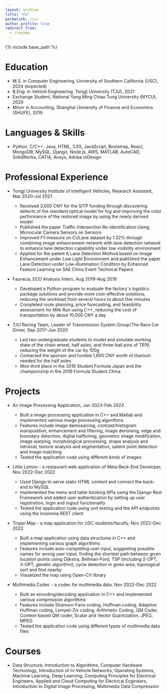 ```yaml
---
layout: archive
title: "CV"
permalink: /cv/
author_profile: true
redirect_from:
  - /resume
---
```


{% include base_path %}

Education
======
* M.S. in Computer Engineering, University of Southern California (USC), 2024 (expected)
* B.Eng. in Vehicle Engineering, Tongji University (TJU), 2021
* Exchange Student, National Yang Ming Chiao Tung University (NYCU), 2020
* Minor in Accounting, Shanghai University of Finance and Economics (SHUFE), 2019

Languages & Skills
======
* Python, C/C++, Java, HTML, CSS, JavaScript, Bootstrap, React, MongoDB, MySQL, Django, Node.js, AWS, MATLAB, AutoCAD, SolidWorks, CATIA, Ansys, Adobe InDesign

Professional Experience
======
* Tongji University Institute of Intelligent Vehicles, Research Assistant, Mar 2020–Jul 2021
  * Received 3,000 CNY for the SITP funding through discovering defects of the standard optical model for fog and improving the color performance of the restored image by using the newly derived model
  * Published the paper Traffic Intersection Re-Identification Using Monocular Camera Sensors on Sensors
  * Improved F1-measure on CULane dataset by 1.32% through combining image enhancement network with lane detection network to enhance lane detection capability under low visibility environment
  * Applied for the patent A Lane Detection Method based on Image Enhancement under Low Light Environment and published the paper Lane Detection under Low-illumination Condition by Enhanced Feature Learning on SAE China Event Technical Papers

* Faurecia, ECO Analysis Intern, Aug 2019–Aug 2019
  * Developed a Python program to evaluate the factory's logistics package solutions and provide more cost-effective solutions, reducing the workload from several hours to about five minutes
  * Completed route planning, price forecasting, and feasibility assessment for Milk Run using C++, reducing the cost of transportation by about 10,000 CNY a day

* TJU Racing Team, Leader of Transmission System Group/The Race Car Driver, Sep 2017–Jun 2020
  * Led two undergraduate students to model and simulate working state of the chain wheel, half axles, and three-ball pins of TR19, reducing the weight of the car by 100g
  * Contacted the sponsor and funded 1,600 CNY worth of titanium needed for the half axles
  * Won third place in the 2019 Student Formula Japan and the championship in the 2019 Formula Student China

Projects
======
* An Image Processing Application, Jan 2023-Feb 2023
  * Built a image processing application in C++ and Matlab and implemented various image processing algorithms
  * Features include image demosaicing, contrast/histogram manipulation, enhancement and filtering, image denoising, edge and boundary detection, digital halftoning, geometric image modification, image warping, morphological processing, shape analysis and retrieval, texture analysis and segmentation, salient point detection and image matching
  * Tested the application code using different kinds of images

* Little Lemon - a restaurant web application of Meta Back-End Developer, Nov 2022–Dec 2022
  * Used Django to serve static HTML content and connect the back-end to MySQL
  * Implemented the menu and table booking APIs using the Django Rest Framework and added user authentication by setting up user registration, login and logout functionality
  * Tested the application code using unit testing and the API endpoints using the Insomnia REST client

* Trojan Map - a map application for USC students/faculty, Nov 2022–Dec 2022
  * Built a map application using data structures in C++ and implementing various graph algorithms
  * Features include auto-completing user input, suggesting possible names for wrong user input, finding the shortest path between given location points using Dijkstra, Bellman-Ford, TSP (including 2-OPT, 3-OPT, genetic algorithm), cycle detection in given area, topological sort and find nearby
  * Visualized the map using Open-CV library

* Multimedia Codec - a codec for multimedia data, Nov 2022–Dec 2022
  * Built an encoding/decoding application in C++ and implemented various compression algorithms
  * Features include Shannon-Fano coding, Huffman coding, Adaptive Huffman coding, Lempel-Ziv coding, Arithmetic Coding, QM Coder, Context-based QM coder, Scalar and Vector Quantization, JPEG, MPEG
  * Tested the application code using different types of multimedia data files

Courses
======
* Data Structure, Introduction to Algorithms, Computer Hardware Technology, Introduction of In-Vehicle Networks, Operating Systems, Machine Learning, Deep Learning, Computing Principles for Electrical Engineers, Applied and Cloud Computing for Electrical Engineers, Introduction to Digital Image Processing, Multimedia Data Compression

<!-- Publications
======
  <ul>{% for post in site.publications %}
    {% include archive-single-cv.html %}
  {% endfor %}</ul>
  
Talks
======
  <ul>{% for post in site.talks %}
    {% include archive-single-talk-cv.html %}
  {% endfor %}</ul>
  
Teaching
======
  <ul>{% for post in site.teaching %}
    {% include archive-single-cv.html %}
  {% endfor %}</ul>
  
Service and leadership
======
* Currently signed in to 43 different slack teams -->

<br/>
<br/>
<br/>
